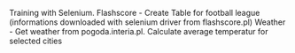 Training with Selenium.
Flashscore - Create Table for football league (informations downloaded with selenium driver from flashscore.pl)
Weather - Get weather from pogoda.interia.pl. Calculate average temperatur for selected cities
